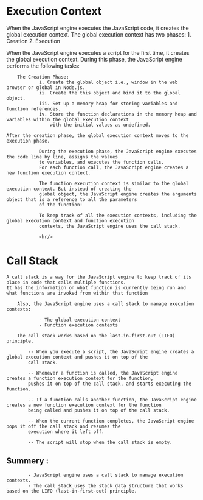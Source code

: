 # Execution Context <br/>

When the JavaScript engine executes the JavaScript code, it creates the global execution context. 
    The global execution context has two phases:
            1. Creation
            2. Execution


When the JavaScript engine executes a script for the first time, it creates the global execution context. 
    During this phase, the JavaScript engine performs the following tasks:

        The Creation Phase: 
                i. Create the global object i.e., window in the web browser or global in Node.js.
                ii. Create the this object and bind it to the global object.
                iii. Set up a memory heap for storing variables and function references.
                iv. Store the function declarations in the memory heap and variables within the global execution context 
                    with the initial values as undefined.

    After the creation phase, the global execution context moves to the execution phase.

                During the execution phase, the JavaScript engine executes the code line by line, assigns the values 
                to variables, and executes the function calls.
                For each function call, the JavaScript engine creates a new function execution context.

                The function execution context is similar to the global execution context. But instead of creating the
                global object, the JavaScript engine creates the arguments object that is a reference to all the parameters 
                of the function:

                To keep track of all the execution contexts, including the global execution context and function execution 
                contexts, the JavaScript engine uses the call stack.

                <hr/>

# Call Stack
    A call stack is a way for the JavaScript engine to keep track of its place in code that calls multiple functions. 
    It has the information on what function is currently being run and what functions are invoked from within that function

        Also, the JavaScript engine uses a call stack to manage execution contexts:

                - The global execution context
                - Function execution contexts

        The call stack works based on the last-in-first-out (LIFO) principle.

            -- When you execute a script, the JavaScript engine creates a global execution context and pushes it on top of the 
            call stack.

            -- Whenever a function is called, the JavaScript engine creates a function execution context for the function,   
            pushes it on top of the call stack, and starts executing the function.

            -- If a function calls another function, the JavaScript engine creates a new function execution context for the function 
            being called and pushes it on top of the call stack.

            -- When the current function completes, the JavaScript engine pops it off the call stack and resumes the 
            execution where it left off.

            -- The script will stop when the call stack is empty.
            
## Summery : 
            - JavaScript engine uses a call stack to manage execution contexts.
            - The call stack uses the stack data structure that works based on the LIFO (last-in-first-out) principle.
